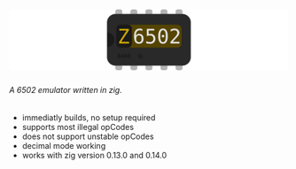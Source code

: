 # ![Z6502](logo.svg)
###### A 6502 emulator written in zig.


- immediatly builds, no setup required
- supports most illegal opCodes
- does not support unstable opCodes
- decimal mode working
- works with zig version 0.13.0 and 0.14.0
